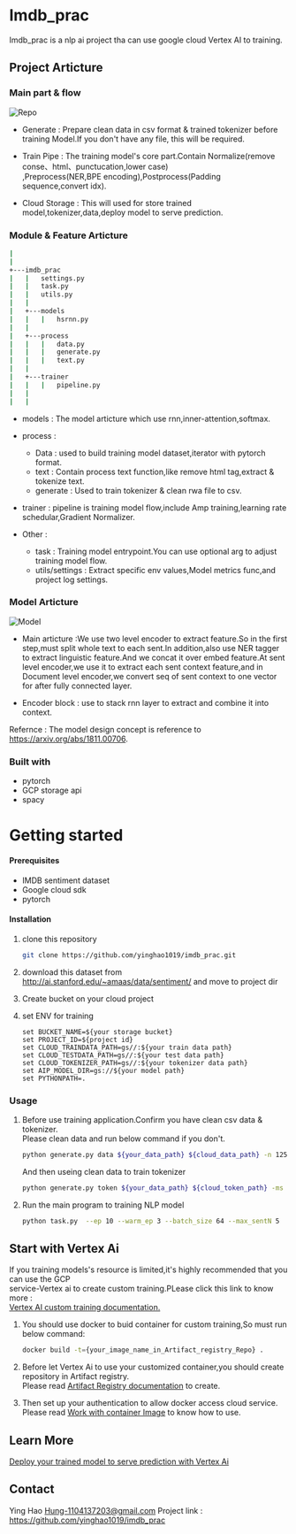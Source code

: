 <h1 aling="left">Imdb_prac</h1>
<p >Imdb_prac is a nlp ai project tha can use google cloud Vertex AI to training.</p>

## **Project Articture**
### **Main part & flow**
 ![Repo](https://imgur.com/gallery/KZoRK63)

* Generate : Prepare clean data in csv format & trained tokenizer before training Model.If you don't have any file, this will be required.  

* Train Pipe : The training model's core part.Contain Normalize(remove conse、html、punctucation,lower case)  
                ,Preprocess(NER,BPE encoding),Postprocess(Padding sequence,convert idx).  

* Cloud Storage : This will used for store trained model,tokenizer,data,deploy model to serve prediction. 

### **Module & Feature Articture**
```bash
|
|
+---imdb_prac
|   |   settings.py
|   |   task.py
|   |   utils.py
|   |
|   +---models
|   |   |   hsrnn.py
|   |   
|   +---process
|   |   |   data.py
|   |   |   generate.py
|   |   |   text.py
|   |   
|   +---trainer
|   |   |   pipeline.py
|   |   
|   |   

```
* models : The model articture which use rnn,inner-attention,softmax.

* process : 
    * Data : used to build training model dataset,iterator with pytorch format.
    * text : Contain process text function,like remove html tag,extract & tokenize text.
    * generate : Used to train tokenizer & clean rwa file to csv.

* trainer : pipeline is training model flow,include Amp training,learning rate schedular,Gradient Normalizer.

* Other :
    * task : Training model entrypoint.You can use optional arg to adjust training model flow.
    * utils/settings : Extract specific env values,Model metrics func,and project log settings.


### **Model Articture**
![Model](https://imgur.com/gallery/LIKMViZ)

* Main articture :We use two level encoder to extract feature.So in the first step,must split whole text to each sent.In addition,also use NER tagger to extract linguistic feature.And we concat it over embed feature.At sent level encoder,we use it to extract each sent context feature,and in Document level encoder,we convert seq of sent context to one vector for after fully connected layer.

* Encoder block : use to stack rnn layer to extract and combine it into context.

Refernce : The model design concept is reference to https://arxiv.org/abs/1811.00706.


### **Built with**
* pytorch  
* GCP storage api  
* spacy  

<h1 aling="left">Getting started</h1>

#### **Prerequisites**
* IMDB sentiment dataset
* Google cloud sdk
* pytorch
#### **Installation**

1. clone this repository

   ```bash
   git clone https://github.com/yinghao1019/imdb_prac.git
   ```
2. download this dataset from http://ai.stanford.edu/~amaas/data/sentiment/ and move to project dir
3. Create bucket on your cloud project
4. set ENV for training
   ```CMD
   set BUCKET_NAME=${your storage bucket}
   set PROJECT_ID=${project id}
   set CLOUD_TRAINDATA_PATH=gs//:${your train data path}
   set CLOUD_TESTDATA_PATH=gs//:${your test data path}
   set CLOUD_TOKENIZER_PATH=gs//:${your tokenizer data path}
   set AIP_MODEL_DIR=gs://${your model path}
   set PYTHONPATH=.
   ```

### **Usage**
1.  Before use training application.Confirm you have clean csv data & tokenizer.  
    Please clean data and run below command if you don't.  

    ```bash 
    python generate.py data ${your_data_path} ${cloud_data_path} -n 12500  
    ```

    And then useing clean data to train tokenizer

    ```bash 
    python generate.py token ${your_data_path} ${cloud_token_path} -ms 25000
    ```

2.  Run the main program to training NLP model

    ```bash 
    python task.py  --ep 10 --warm_ep 3 --batch_size 64 --max_sentN 5
    ```

## **Start with Vertex Ai**
If you training models's resource is limited,it's  highly recommended that you can use the GCP   
service-Vertex ai to create custom training.PLease click this link to know more :  
[Vertex AI custom training documentation.](https://cloud.google.com/vertex-ai/docs/training/custom-training)

1. You should use docker to buid container for custom training,So must run below command:  
    ```bash
    docker build -t={your_image_name_in_Artifact_registry_Repo} .
    ```

2. Before let Vertex Ai to use your customized container,you should create repository in Artifact registry.  
    Please read [Artifact Registry documentation](https://cloud.google.com/artifact-registry/docs/manage-repos) to create.  

3. Then set up your authentication to allow docker access cloud service.  
    Please read [Work with container Image](https://cloud.google.com/artifact-registry/docs/docker) to know how to use.

## **Learn More**
[Deploy your trained model to serve prediction with Vertex Ai]()

## **Contact**
Ying Hao Hung-1104137203@gmail.com
Project link : https://github.com/yinghao1019/imdb_prac



